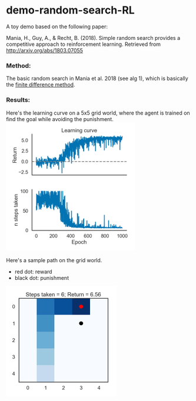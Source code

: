 # demo-random-search-RL

A toy demo based on the following paper: 

Mania, H., Guy, A., & Recht, B. (2018). Simple random search provides a competitive approach to reinforcement learning. Retrieved from http://arxiv.org/abs/1803.07055


### Method: 

The basic random search in Mania et al. 2018 (see alg 1), 
which is basically the <a href="https://en.wikipedia.org/wiki/Finite_difference_method">finite difference method</a>. 

### Results: 

Here's the learning curve on a 5x5 grid world, where the agent is trained on find the goal while avoiding the punishment. 
<img src="https://github.com/qihongl/demo-random-search-RL/blob/master/figs/lc.png" width='350'>


Here's a sample path on the grid world. 
- red dot: reward 
- black dot: punishment
<img src="https://github.com/qihongl/demo-random-search-RL/blob/master/figs/pg-path.png" width='300'>
